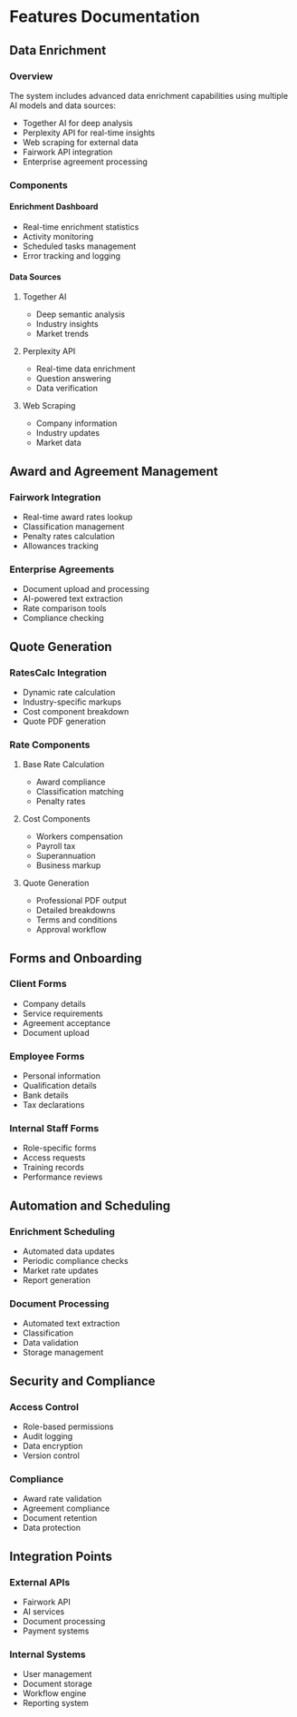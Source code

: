 # Features Documentation

## Data Enrichment

### Overview

The system includes advanced data enrichment capabilities using multiple AI models and data sources:

- Together AI for deep analysis
- Perplexity API for real-time insights
- Web scraping for external data
- Fairwork API integration
- Enterprise agreement processing

### Components

#### Enrichment Dashboard

- Real-time enrichment statistics
- Activity monitoring
- Scheduled tasks management
- Error tracking and logging

#### Data Sources

1. Together AI
   - Deep semantic analysis
   - Industry insights
   - Market trends

2. Perplexity API
   - Real-time data enrichment
   - Question answering
   - Data verification

3. Web Scraping
   - Company information
   - Industry updates
   - Market data

## Award and Agreement Management

### Fairwork Integration

- Real-time award rates lookup
- Classification management
- Penalty rates calculation
- Allowances tracking

### Enterprise Agreements

- Document upload and processing
- AI-powered text extraction
- Rate comparison tools
- Compliance checking

## Quote Generation

### RatesCalc Integration

- Dynamic rate calculation
- Industry-specific markups
- Cost component breakdown
- Quote PDF generation

### Rate Components

1. Base Rate Calculation
   - Award compliance
   - Classification matching
   - Penalty rates

2. Cost Components
   - Workers compensation
   - Payroll tax
   - Superannuation
   - Business markup

3. Quote Generation
   - Professional PDF output
   - Detailed breakdowns
   - Terms and conditions
   - Approval workflow

## Forms and Onboarding

### Client Forms

- Company details
- Service requirements
- Agreement acceptance
- Document upload

### Employee Forms

- Personal information
- Qualification details
- Bank details
- Tax declarations

### Internal Staff Forms

- Role-specific forms
- Access requests
- Training records
- Performance reviews

## Automation and Scheduling

### Enrichment Scheduling

- Automated data updates
- Periodic compliance checks
- Market rate updates
- Report generation

### Document Processing

- Automated text extraction
- Classification
- Data validation
- Storage management

## Security and Compliance

### Access Control

- Role-based permissions
- Audit logging
- Data encryption
- Version control

### Compliance

- Award rate validation
- Agreement compliance
- Document retention
- Data protection

## Integration Points

### External APIs

- Fairwork API
- AI services
- Document processing
- Payment systems

### Internal Systems

- User management
- Document storage
- Workflow engine
- Reporting system
